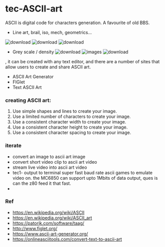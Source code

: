 # tec-ASCII-art

ASCII is digital code for characters generation. A favourite of old BBS. 
- Line art, brail, iso, mech, geometrics... 

![download](https://user-images.githubusercontent.com/58069246/169634894-b74947b3-7fca-4750-ba8c-e6a63040b52f.png)
![download](https://user-images.githubusercontent.com/58069246/169634723-a84a6b11-3372-45b0-8d94-8cecae4530c0.png)
![download](https://user-images.githubusercontent.com/58069246/169634886-d9b375e7-992c-45b4-a592-3c2cbc6d5a61.png)

- Grey scale / density 
![download](https://user-images.githubusercontent.com/58069246/169634838-00a91e28-04fd-4007-a7fe-715dd0e07b71.jpg)
![images](https://user-images.githubusercontent.com/58069246/169634843-4220d0ff-f13a-4269-b380-b2bcbf4f4cb5.jpg)
![download](https://user-images.githubusercontent.com/58069246/169634746-28e6fbfc-af49-4e16-8b91-8dce05d53833.jpg)



, it can be created with any text editor, and there are a number of sites that allow users to create and share ASCII art.
- ASCII Art Generator 
- FIGlet 
- Text ASCII Art

### creating ASCII art:
1. Use simple shapes and lines to create your image.
2. Use a limited number of characters to create your image.
3. Use a consistent character width to create your image.
4. Use a consistent character height to create your image.
5. Use a consistent character spacing to create your image.



### iterate
- convert an image to ascii art image
- convert short video clip to ascii art video
- stream live video into ascii art video
- tec1- output to terminal super fast baud rate ascii games to emulate video on. the MC6850 can support upto 1Mbits of data output, ques is can the z80 feed it that fast.
- 



### Ref
- https://en.wikipedia.org/wiki/ASCII
- https://en.wikipedia.org/wiki/ASCII_art
- https://patorjk.com/software/taag/
- http://www.figlet.org/
- https://www.ascii-art-generator.org/
- https://onlineasciitools.com/convert-text-to-ascii-art
 
